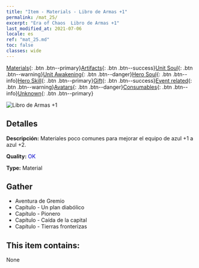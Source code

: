 ```yaml
---
title: "Item - Materials - Libro de Armas +1"
permalink: /mat_25/
excerpt: "Era of Chaos  Libro de Armas +1"
last_modified_at: 2021-07-06
locale: es
ref: "mat_25.md"
toc: false
classes: wide
---
```

 [Materials](/ItemsES/){: .btn .btn--primary}[Artifacts](/ItemsES/Artifacts/){: .btn .btn--success}[Unit Soul](/ItemsES/UnitSoul/){: .btn .btn--warning}[Unit Awakening](/ItemsES/UnitAwakening/){: .btn .btn--danger}[Hero Soul](/ItemsES/HeroSoul/){: .btn .btn--info}[Hero Skill](/ItemsES/HeroSkill/){: .btn .btn--primary}[Gift](/ItemsES/Gift/){: .btn .btn--success}[Event related](/ItemsES/Events/){: .btn .btn--warning}[Avatars](/ItemsES/Avatars/){: .btn .btn--danger}[Consumables](/ItemsES/Consumables/){: .btn .btn--info}[Unknown](/ItemsES/Unknown/){: .btn .btn--primary}

 ![Libro de Armas +1](/images/t/i_cailiao_hexin1.png)

## Detalles
 **Descripción:** Materiales poco comunes para mejorar el equipo de azul +1 a azul +2.

 **Quality:** <span style="color: #0000CD">OK</span>

 **Type:** Material

## Gather

*    Aventura de Gremio 
*    Capítulo - Un plan diabólico 
*    Capítulo - Pionero 
*    Capítulo - Caída de la capital 
*    Capítulo - Tierras fronterizas 

## This item contains:

  None

